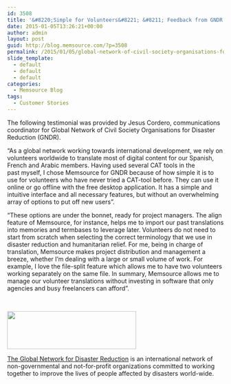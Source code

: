 ```yaml
---
id: 3508
title: '&#8220;Simple for Volunteers&#8221; &#8211; Feedback from GNDR Charity Organization'
date: 2015-01-05T13:26:21+00:00
author: admin
layout: post
guid: http://blog.memsource.com/?p=3508
permalink: /2015/01/05/global-network-of-civil-society-organisations-for-disaster-reduction/
slide_template:
  - default
  - default
  - default
categories:
  - Memsource Blog
tags:
  - Customer Stories
---
```

The following testimonial was provided by Jesus Cordero, communications coordinator for Global Network of Civil Society Organisations for Disaster Reduction (GNDR).<!--more-->

&#8220;As a global network working towards international development, we rely on volunteers worldwide to translate most of digital content for our Spanish, French and Arabic members. Having used several CAT tools in the past myself, I chose Memsource for GNDR because of how simple it is to use for volunteers who have never tried a CAT-tool before. They can use it online or go offline with the free desktop application. It has a simple and intuitive interface and all necessary features, but without an overwhelming array of options to put off new users&#8221;.

&#8220;These options are under the bonnet, ready for project managers. The align feature of Memsource, for instance, helps me to import our past translations into memories and termbases to leverage later. Volunteers do not need to start from scratch when selecting the correct terminology that we use in disaster reduction and humanitarian relief. For me, being in charge of translation, Memsource makes project distribution and management a breeze, whether I&#8217;m dealing with a large or small volume of work. For example, I love the file-split feature which allows me to have two volunteers working separately on the same file. In summary, Memsource allows me to manage our volunteer translations without investing in software that only agencies and busy freelancers can afford&#8221;.

&nbsp;

[<img class="alignnone size-medium wp-image-3511" title="GNDR-MAIN-LOGO" src="/wp-content/uploads/2014/12/GNDR-MAIN-LOGO-300x88.gif" alt="" width="300" height="88" />](http://www.globalnetwork-dr.org/)

[The Global Network for Disaster Reduction](http://www.globalnetwork-dr.org/) is an international network of non-governmental and not-for-profit organizations committed to working together to improve the lives of people affected by disasters world-wide.